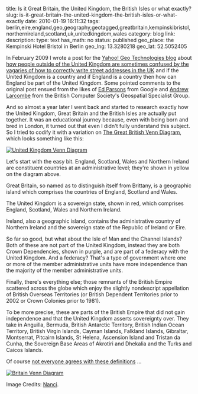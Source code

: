 title: Is it Great Britain, the United Kingdom, the British Isles or what exactly? 
slug: is-it-great-britain-the-united-kingdom-the-british-isles-or-what-exactly
date: 2010-01-19 16:11:32
tags: berlin,eire,england,geo,geography,geotagged,greatbritain,kempinskibristol,northernireland,scotland,uk,unitedkingdom,wales
category: blog
link: 
description: 
type: text
has_math: no
status: published
geo_place: the Kempinski Hotel Bristol in Berlin
geo_lng: 13.3280218
geo_lat: 52.5052405

In February 2009 I wrote a post for the [Yahoo! Geo Technologies blog](http://www.ygeoblog.com/ "http://www.ygeoblog.com/") about [how people outside of the United Kingdom are sometimes confused by the vagaries of how to correctly write street addresses in the UK](http://www.ygeoblog.com/2009/02/uk-addressing-the-non-golden-rules-of-geo-or-help-my-county-doesnt-exist/ "http://www.ygeoblog.com/2009/02/uk-addressing-the-non-golden-rules-of-geo-or-help-my-county-doesnt-exist/") and if the United Kingdom is a country and if England is a country then how can England be part of the United Kingdom. Some pointed comments to the original post ensued from the likes of [Ed Parsons](http://www.ygeoblog.com/2009/02/uk-addressing-the-non-golden-rules-of-geo-or-help-my-county-doesnt-exist/comment-page-1/#comment-1714 "http://www.ygeoblog.com/2009/02/uk-addressing-the-non-golden-rules-of-geo-or-help-my-county-doesnt-exist/comment-page-1/#comment-1714") from Google and [Andrew Larcombe](http://www.ygeoblog.com/2009/02/uk-addressing-the-non-golden-rules-of-geo-or-help-my-county-doesnt-exist/comment-page-1/#comment-1716 "http://www.ygeoblog.com/2009/02/uk-addressing-the-non-golden-rules-of-geo-or-help-my-county-doesnt-exist/comment-page-1/#comment-1716") from the British Computer Society's Geospatial Specialist Group.

<!-- TEASER_END -->

And so almost a year later I went back and started to research exactly how the United Kingdom, Great Britain and the British Isles are actually put together. It was an educational journey because, even with being born and bred in London, it turned out that even I didn't fully understand this subject. So I tried to codify it with a variation on [The Great British Venn Diagram](http://www.neatorama.com/2008/02/04/the-great-british-venn-diagram/ "http://www.neatorama.com/2008/02/04/the-great-british-venn-diagram/"), which looks something like this:

[![United Kingdom Venn Diagram](/wp-content/uploads/2010/01/United-Kingdom-Venn-Diagram.png)](/wp-content/uploads/2010/01/United-Kingdom-Venn-Diagram.png "/wp-content/uploads/2010/01/United-Kingdom-Venn-Diagram.png")

Let's start with the easy bit. England, Scotland, Wales and Northern Ireland are constituent countries at an administrative level; they're shown in yellow on the diagram above.

Great Britain, so named as to distinguish itself from Brittany, is a geographic island which comprises the countries of England, Scotland and Wales.

The United Kingdom is a sovereign state, shown in red, which comprises England, Scotland, Wales and Northern Ireland.

Ireland, also a geographic island, contains the administrative country of Northern Ireland and the sovereign state of the Republic of Ireland or Eire.

So far so good, but what about the Isle of Man and the Channel Islands? Both of these are not part of the United Kingdom, instead they are both Crown Dependencies, shown in purple, and are part of a federacy with the United Kingdom. And a federacy? That's a type of government where one or more of the member administrative units have more independence than the majority of the member administrative units.

Finally, there's everything else; those remnants of the British Empire scattered across the globe which enjoy the slightly nondescript appellation of British Overseas Territories (or British Dependent Territories prior to 2002 or Crown Colonies prior to 1981).

To be more precise, these are parts of the British Empire that did not gain independence and that the United Kingdom asserts sovereignty over. They take in Anguilla, Bermuda, British Antarctic Territory, British Indian Ocean Territory, British Virgin Islands, Cayman Islands, Falkland Islands, Gibraltar, Montserrat, Pitcairn Islands, St Helena, Ascension Island and Tristan da Cunha, the Sovereign Base Areas of Akrotiri and Dhekalia and the Turks and Caicos Islands.

Of course [not everyone agrees with these definitions](http://nancisblog.blogspot.com/2009/01/united-kingdom-venn-diagram-style.html "http://nancisblog.blogspot.com/2009/01/united-kingdom-venn-diagram-style.html") ...

[![Britain Venn Diagram](/wp-content/uploads/2010/01/Britain-Venn-Diagram.jpg)](/wp-content/uploads/2010/01/Britain-Venn-Diagram.jpg "/wp-content/uploads/2010/01/Britain-Venn-Diagram.jpg")


Image Credits: [Nanci](http://nancisblog.blogspot.co.uk/2009/01/united-kingdom-venn-diagram-style.html "http://nancisblog.blogspot.co.uk/2009/01/united-kingdom-venn-diagram-style.html").



